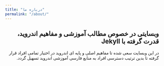 ```yaml
---
title: "درباره ما"
permalink: "/about/"
---
```

<div dir="rtl" align="right">
<h2>
وبسایتی در خصوص مطالب آموزشی و مفاهیم اندروید، قدرت گرفته با Jekyll
</h2>
</div>
<div dir="rtl" align="right">
در این وبسایت سعی شده تا مفاهیم اصلی و پایه ای اندروید در اختیار تمامی افراد قرار گرفته 
تا بدین ترتیب دسترسی افراد به منابع فارسی آموزشی اندروید تسهیل گردد.

</div>
 